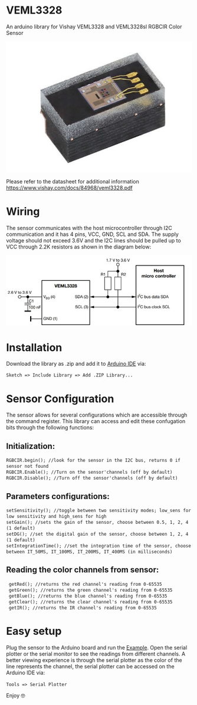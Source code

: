 # VEML3328
An arduino library for Vishay VEML3328 and VEML3328sl RGBCIR Color Sensor

![VEML3328sl chip](extras/sensor.jpg)

Please refer to the datasheet for additional information https://www.vishay.com/docs/84968/veml3328.pdf
# Wiring
The sensor communicates with the host microcontroller through I2C communication and it has 4 pins, VCC, GND, SCL and SDA. The supply voltage should not exceed 3.6V and the I2C lines should be pulled up to VCC through 2.2K resistors as shown in the diagram below:

![Wiring diagram](extras/Wiring.jpg)

# Installation
Download the library as .zip and add it to [Arduino IDE](http://www.arduino.cc/en/main/software) via:

	Sketch => Include Library => Add .ZIP Library...

# Sensor Configuration
The sensor allows for several configurations which are accessible through the command register. This library can access and edit these confugation bits through the following functions:

## Initialization:
```
RGBCIR.begin(); //look for the sensor in the I2C bus, returns 0 if sensor not found 
RGBCIR.Enable(); //Turn on the sensor'channels (off by default)
RGBCIR.Disable(); //Turn off the sensor'channels (off by default)
```
 ## Parameters configurations:
 ```
 setSensitivity(); //toggle between two sensitivity modes; low_sens for low sensitivity and high_sens for high
 setGain(); //sets the gain of the sensor, choose between 0.5, 1, 2, 4 (1 default)
 setDG(); //set the digital gain of the sensor, choose between 1, 2, 4 (1 default)
 setIntegrationTime(); //set the integration time of the sensor, choose between IT_50MS, IT_100MS, IT_200MS, IT_400MS (in milliseconds)
  ```
## Reading the color channels from sensor:
```
 getRed(); //returns the red channel's reading from 0-65535
 getGreen(); //returns the green channel's reading from 0-65535
 getBlue(); //returns the blue channel's reading from 0-65535
 getClear(); //returns the clear channel's reading from 0-65535
 getIR(); //returns the IR channel's reading from 0-65535
 ```
# Easy setup
Plug the sensor to the Arduino board and run the [Example](Examples/Read_RGBCIR.ino). Open the serial plotter or the serial monitor to see the readings from different channels. A better viewing experience is through the serial plotter as the color of the line represents the channel, the serial plotter can be accessed on the Arduino IDE via:

``Tools => Serial Plotter``

Enjoy 🤓

